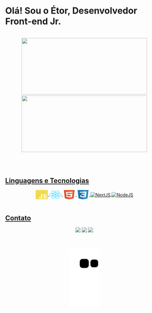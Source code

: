 <h1>Olá! Sou o Étor, Desenvolvedor Front-end Jr.</h1>
<div align="center">
  <br>
  <a href="https://github.com/EtorLucca">
  <img height="180em" width="400em" src="https://github-readme-stats.vercel.app/api?username=EtorLucca&show_icons=true&theme=dracula&include_all_commits=true&count_private=true"/>
  <img height="180em" width="400em" src="https://github-readme-stats.vercel.app/api/top-langs/?username=EtorLucca&layout=compact&langs_count=7&theme=dracula"/>
</div>
<h2></h2>
<br>
<h2>Linguagens e Tecnologias</h2>
<div align="center">
  <img align="center" alt="Javascript" height="30" width="40" src="https://raw.githubusercontent.com/devicons/devicon/master/icons/javascript/javascript-plain.svg">
  <img align="center" alt="React" height="30" width="40" src="https://raw.githubusercontent.com/devicons/devicon/master/icons/react/react-original.svg">
  <img align="center" alt="HTML5" height="30" width="40" src="https://raw.githubusercontent.com/devicons/devicon/master/icons/html5/html5-original.svg">
  <img align="center" alt="CSS3" height="30" width="40" src="https://raw.githubusercontent.com/devicons/devicon/master/icons/css3/css3-original.svg">
  <img align="center" alt="NextJS" height="30" width="40" src="https://cdn.jsdelivr.net/gh/devicons/devicon/icons/nextjs/nextjs-original.svg">
  <img align="center" alt="NodeJS" height="80" width="60" src="https://cdn.jsdelivr.net/gh/devicons/devicon/icons/nodejs/nodejs-original-wordmark.svg">
</div>
  
<br>
<h2>Contato</h2>
<div align="center"> 
  <a href="https://instagram.com/etorlucca" target="_blank"><img src="https://img.shields.io/badge/-Instagram-%23E4405F?style=for-the-badge&logo=instagram&logoColor=white" target="_blank"></a> 
  <a href = "mailto:etor.lucca78@gmail.com"><img src="https://img.shields.io/badge/Gmail-D14836?style=for-the-badge&logo=gmail&logoColor=white" target="_blank"></a>
  <a href="https://www.linkedin.com/in/etorlucca" target="_blank"><img src="https://img.shields.io/badge/-LinkedIn-%230077B5?style=for-the-badge&logo=linkedin&logoColor=white" target="_blank"></a> 
<br><br><br>
  
  ![Snake animation](https://github.com/EtorLucca/EtorLucca/blob/output/github-contribution-grid-snake.svg)
  
</div>
